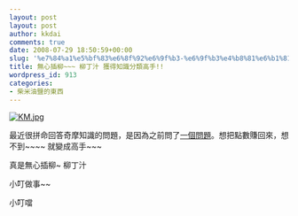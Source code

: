 ```yaml
---
layout: post
layout: post
author: kkdai
comments: true
date: 2008-07-29 18:50:59+00:00
slug: '%e7%84%a1%e5%bf%83%e6%8f%92%e6%9f%b3-%e6%9f%b3%e4%b8%81%e6%b1%81-%e7%8d%b2%e5%be%97%e7%9f%a5%e6%98%af%e5%88%86%e9%a1%9e%e9%ab%98%e6%89%8b'
title: 無心插柳~~~ 柳丁汁 獲得知識分類高手!!
wordpress_id: 913
categories:
- 柴米油鹽的東西
---
```


[![KM.jpg](http://static.flickr.com/3029/2713655220_ee9fb1e65f.jpg)](http://www.flickr.com/photos/27643002@N00/2713655220/)

 

最近很拼命回答奇摩知識的問題，是因為之前問了[一個問題](http://tw.knowledge.yahoo.com/question/question?qid=1008071405760)。想把點數賺回來，想不到~~~~ 就變成高手~~~ 

 

真是無心插柳~ 柳丁汁

 

小叮做事~~ 

 

 

 

小叮噹
